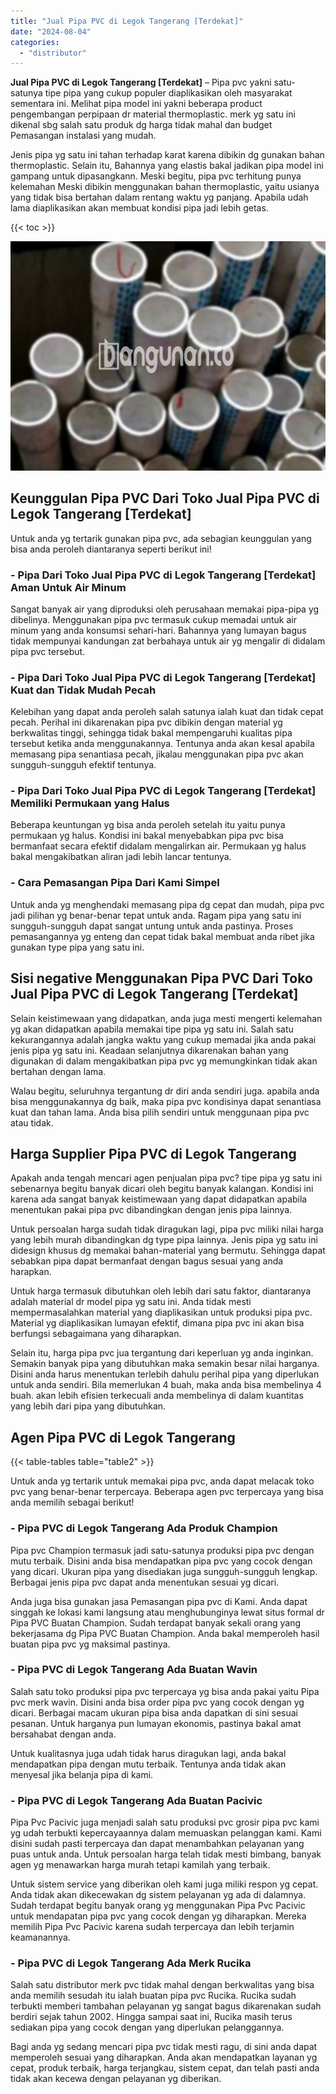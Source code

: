 ```yaml
---
title: "Jual Pipa PVC di Legok Tangerang [Terdekat]"
date: "2024-08-04"
categories: 
  - "distributor"
---
```


**Jual Pipa PVC di Legok Tangerang \[Terdekat\]** – Pipa pvc yakni satu-satunya tipe pipa yang cukup populer diaplikasikan oleh masyarakat sementara ini. Melihat pipa model ini yakni beberapa product pengembangan perpipaan dr material thermoplastic. merk yg satu ini dikenal sbg salah satu produk dg harga tidak mahal dan budget Pemasangan instalasi yang mudah.

Jenis pipa yg satu ini tahan terhadap karat karena dibikin dg gunakan bahan thermoplastic. Selain itu, Bahannya yang elastis bakal jadikan pipa model ini gampang untuk dipasangkann. Meski begitu, pipa pvc terhitung punya kelemahan Meski dibikin menggunakan bahan thermoplastic, yaitu usianya yang tidak bisa bertahan dalam rentang waktu yg panjang. Apabila udah lama diaplikasikan akan membuat kondisi pipa jadi lebih getas.

{{< toc >}}

![Jual Pipa PVC di Legok Tangerang [Terdekat]](/images/jaul-pipa-pvc-36.png)

## Keunggulan Pipa PVC Dari Toko Jual Pipa PVC di Legok Tangerang \[Terdekat\]

Untuk anda yg tertarik gunakan pipa pvc, ada sebagian keunggulan yang bisa anda peroleh diantaranya seperti berikut ini!

### \- Pipa Dari Toko Jual Pipa PVC di Legok Tangerang \[Terdekat\] Aman Untuk Air Minum

Sangat banyak air yang diproduksi oleh perusahaan memakai pipa-pipa yg dibelinya. Menggunakan pipa pvc termasuk cukup memadai untuk air minum yang anda konsumsi sehari-hari. Bahannya yang lumayan bagus tidak mempunyai kandungan zat berbahaya untuk air yg mengalir di didalam pipa pvc tersebut.

### \- Pipa Dari Toko Jual Pipa PVC di Legok Tangerang \[Terdekat\] Kuat dan Tidak Mudah Pecah

Kelebihan yang dapat anda peroleh salah satunya ialah kuat dan tidak cepat pecah. Perihal ini dikarenakan pipa pvc dibikin dengan material yg berkwalitas tinggi, sehingga tidak bakal mempengaruhi kualitas pipa tersebut ketika anda menggunakannya. Tentunya anda akan kesal apabila memasang pipa senantiasa pecah, jikalau menggunakan pipa pvc akan sungguh-sungguh efektif tentunya.

### \- Pipa Dari Toko Jual Pipa PVC di Legok Tangerang \[Terdekat\] Memiliki Permukaan yang Halus

Beberapa keuntungan yg bisa anda peroleh setelah itu yaitu punya permukaan yg halus. Kondisi ini bakal menyebabkan pipa pvc bisa bermanfaat secara efektif didalam mengalirkan air. Permukaan yg halus bakal mengakibatkan aliran jadi lebih lancar tentunya.

### \- Cara Pemasangan Pipa Dari Kami Simpel

Untuk anda yg menghendaki memasang pipa dg cepat dan mudah, pipa pvc jadi pilihan yg benar-benar tepat untuk anda. Ragam pipa yang satu ini sungguh-sungguh dapat sangat untung untuk anda pastinya. Proses pemasangannya yg enteng dan cepat tidak bakal membuat anda ribet jika gunakan type pipa yang satu ini.

## Sisi negative Menggunakan Pipa PVC Dari Toko Jual Pipa PVC di Legok Tangerang \[Terdekat\]

Selain keistimewaan yang didapatkan, anda juga mesti mengerti kelemahan yg akan didapatkan apabila memakai tipe pipa yg satu ini. Salah satu kekurangannya adalah jangka waktu yang cukup memadai jika anda pakai jenis pipa yg satu ini. Keadaan selanjutnya dikarenakan bahan yang digunakan di dalam mengakibatkan pipa pvc yg memungkinkan tidak akan bertahan dengan lama.

Walau begitu, seluruhnya tergantung dr diri anda sendiri juga. apabila anda bisa menggunakannya dg baik, maka pipa pvc kondisinya dapat senantiasa kuat dan tahan lama. Anda bisa pilih sendiri untuk menggunaan pipa pvc atau tidak.

## Harga Supplier Pipa PVC di Legok Tangerang

Apakah anda tengah mencari agen penjualan pipa pvc? tipe pipa yg satu ini sebenarnya begitu banyak dicari oleh begitu banyak kalangan. Kondisi ini karena ada sangat banyak keistimewaan yang dapat didapatkan apabila menentukan pakai pipa pvc dibandingkan dengan jenis pipa lainnya.

Untuk persoalan harga sudah tidak diragukan lagi, pipa pvc miliki nilai harga yang lebih murah dibandingkan dg type pipa lainnya. Jenis pipa yg satu ini didesign khusus dg memakai bahan-material yang bermutu. Sehingga dapat sebabkan pipa dapat bermanfaat dengan bagus sesuai yang anda harapkan.

Untuk harga termasuk dibutuhkan oleh lebih dari satu faktor, diantaranya adalah material dr model pipa yg satu ini. Anda tidak mesti mempermasalahkan material yang diaplikasikan untuk produksi pipa pvc. Material yg diaplikasikan lumayan efektif, dimana pipa pvc ini akan bisa berfungsi sebagaimana yang diharapkan.

Selain itu, harga pipa pvc jua tergantung dari keperluan yg anda inginkan. Semakin banyak pipa yang dibutuhkan maka semakin besar nilai harganya. Disini anda harus menentukan terlebih dahulu perihal pipa yang diperlukan untuk anda sendiri. Bila memerlukan 4 buah, maka anda bisa membelinya 4 buah. akan lebih efisien terkecuali anda membelinya di dalam kuantitas yang lebih dari pipa yang dibutuhkan.

## Agen Pipa PVC di Legok Tangerang

{{< table-tables table="table2" >}}

Untuk anda yg tertarik untuk memakai pipa pvc, anda dapat melacak toko pvc yang benar-benar terpercaya. Beberapa agen pvc terpercaya yang bisa anda memilih sebagai berikut!

### \- Pipa PVC di Legok Tangerang Ada Produk Champion

Pipa pvc Champion termasuk jadi satu-satunya produksi pipa pvc dengan mutu terbaik. Disini anda bisa mendapatkan pipa pvc yang cocok dengan yang dicari. Ukuran pipa yang disediakan juga sungguh-sungguh lengkap. Berbagai jenis pipa pvc dapat anda menentukan sesuai yg dicari.

Anda juga bisa gunakan jasa Pemasangan pipa pvc di Kami. Anda dapat singgah ke lokasi kami langsung atau menghubunginya lewat situs formal dr Pipa PVC Buatan Champion. Sudah terdapat banyak sekali orang yang bekerjasama dg Pipa PVC Buatan Champion. Anda bakal memperoleh hasil buatan pipa pvc yg maksimal pastinya.

### \- Pipa PVC di Legok Tangerang Ada Buatan Wavin

Salah satu toko produksi pipa pvc terpercaya yg bisa anda pakai yaitu Pipa pvc merk wavin. Disini anda bisa order pipa pvc yang cocok dengan yg dicari. Berbagai macam ukuran pipa bisa anda dapatkan di sini sesuai pesanan. Untuk harganya pun lumayan ekonomis, pastinya bakal amat bersahabat dengan anda.

Untuk kualitasnya juga udah tidak harus diragukan lagi, anda bakal mendapatkan pipa dengan mutu terbaik. Tentunya anda tidak akan menyesal jika belanja pipa di kami.

### \- Pipa PVC di Legok Tangerang Ada Buatan Pacivic

Pipa Pvc Pacivic juga menjadi salah satu produksi pvc grosir pipa pvc kami yg udah terbukti kepercayaannya dalam memuaskan pelanggan kami. Kami disini sudah pasti terpercaya dan dapat menambahkan pelayanan yang puas untuk anda. Untuk persoalan harga telah tidak mesti bimbang, banyak agen yg menawarkan harga murah tetapi kamilah yang terbaik.

Untuk sistem service yang diberikan oleh kami juga miliki respon yg cepat. Anda tidak akan dikecewakan dg sistem pelayanan yg ada di dalamnya. Sudah terdapat begitu banyak orang yg menggunakan Pipa Pvc Pacivic untuk mendapatan pipa pvc yang cocok dengan yg diharapkan. Mereka memilih Pipa Pvc Pacivic karena sudah terpercaya dan lebih terjamin keamanannya.

### \- Pipa PVC di Legok Tangerang Ada Merk Rucika

Salah satu distributor merk pvc tidak mahal dengan berkwalitas yang bisa anda memilih sesudah itu ialah buatan pipa pvc Rucika. Rucika sudah terbukti memberi tambahan pelayanan yg sangat bagus dikarenakan sudah berdiri sejak tahun 2002. Hingga sampai saat ini, Rucika masih terus sediakan pipa yang cocok dengan yang diperlukan pelanggannya.

Bagi anda yg sedang mencari pipa pvc tidak mesti ragu, di sini anda dapat memperoleh sesuai yang diharapkan. Anda akan mendapatkan layanan yg cepat, produk terbaik, harga terjangkau, sistem cepat, dan telah pasti anda tidak akan kecewa dengan pelayanan yg diberikan.
